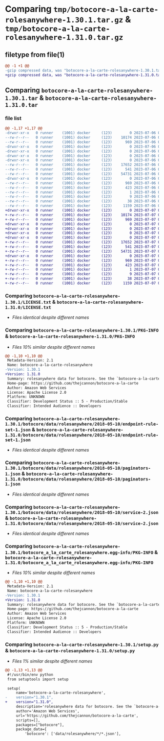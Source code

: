 # Comparing `tmp/botocore-a-la-carte-rolesanywhere-1.30.1.tar.gz` & `tmp/botocore-a-la-carte-rolesanywhere-1.31.0.tar.gz`

## filetype from file(1)

```diff
@@ -1 +1 @@
-gzip compressed data, was "botocore-a-la-carte-rolesanywhere-1.30.1.tar", last modified: Thu Jul  6 01:45:26 2023, max compression
+gzip compressed data, was "botocore-a-la-carte-rolesanywhere-1.31.0.tar", last modified: Fri Jul  7 01:44:18 2023, max compression
```

## Comparing `botocore-a-la-carte-rolesanywhere-1.30.1.tar` & `botocore-a-la-carte-rolesanywhere-1.31.0.tar`

### file list

```diff
@@ -1,17 +1,17 @@
-drwxr-xr-x   0 runner    (1001) docker     (123)        0 2023-07-06 01:45:26.239135 botocore-a-la-carte-rolesanywhere-1.30.1/
--rw-r--r--   0 runner    (1001) docker     (123)    10174 2023-07-06 01:45:26.000000 botocore-a-la-carte-rolesanywhere-1.30.1/LICENSE.txt
--rw-r--r--   0 runner    (1001) docker     (123)      969 2023-07-06 01:45:26.239135 botocore-a-la-carte-rolesanywhere-1.30.1/PKG-INFO
-drwxr-xr-x   0 runner    (1001) docker     (123)        0 2023-07-06 01:45:26.235135 botocore-a-la-carte-rolesanywhere-1.30.1/botocore/
-drwxr-xr-x   0 runner    (1001) docker     (123)        0 2023-07-06 01:45:26.235135 botocore-a-la-carte-rolesanywhere-1.30.1/botocore/data/
-drwxr-xr-x   0 runner    (1001) docker     (123)        0 2023-07-06 01:45:26.235135 botocore-a-la-carte-rolesanywhere-1.30.1/botocore/data/rolesanywhere/
-drwxr-xr-x   0 runner    (1001) docker     (123)        0 2023-07-06 01:45:26.235135 botocore-a-la-carte-rolesanywhere-1.30.1/botocore/data/rolesanywhere/2018-05-10/
--rw-r--r--   0 runner    (1001) docker     (123)    17652 2023-07-06 01:44:40.000000 botocore-a-la-carte-rolesanywhere-1.30.1/botocore/data/rolesanywhere/2018-05-10/endpoint-rule-set-1.json
--rw-r--r--   0 runner    (1001) docker     (123)      541 2023-07-06 01:44:40.000000 botocore-a-la-carte-rolesanywhere-1.30.1/botocore/data/rolesanywhere/2018-05-10/paginators-1.json
--rw-r--r--   0 runner    (1001) docker     (123)    54731 2023-07-06 01:44:40.000000 botocore-a-la-carte-rolesanywhere-1.30.1/botocore/data/rolesanywhere/2018-05-10/service-2.json
-drwxr-xr-x   0 runner    (1001) docker     (123)        0 2023-07-06 01:45:26.239135 botocore-a-la-carte-rolesanywhere-1.30.1/botocore_a_la_carte_rolesanywhere.egg-info/
--rw-r--r--   0 runner    (1001) docker     (123)      969 2023-07-06 01:45:26.000000 botocore-a-la-carte-rolesanywhere-1.30.1/botocore_a_la_carte_rolesanywhere.egg-info/PKG-INFO
--rw-r--r--   0 runner    (1001) docker     (123)      423 2023-07-06 01:45:26.000000 botocore-a-la-carte-rolesanywhere-1.30.1/botocore_a_la_carte_rolesanywhere.egg-info/SOURCES.txt
--rw-r--r--   0 runner    (1001) docker     (123)        1 2023-07-06 01:45:26.000000 botocore-a-la-carte-rolesanywhere-1.30.1/botocore_a_la_carte_rolesanywhere.egg-info/dependency_links.txt
--rw-r--r--   0 runner    (1001) docker     (123)        9 2023-07-06 01:45:26.000000 botocore-a-la-carte-rolesanywhere-1.30.1/botocore_a_la_carte_rolesanywhere.egg-info/top_level.txt
--rw-r--r--   0 runner    (1001) docker     (123)       38 2023-07-06 01:45:26.239135 botocore-a-la-carte-rolesanywhere-1.30.1/setup.cfg
--rw-r--r--   0 runner    (1001) docker     (123)     1159 2023-07-06 01:45:26.000000 botocore-a-la-carte-rolesanywhere-1.30.1/setup.py
+drwxr-xr-x   0 runner    (1001) docker     (123)        0 2023-07-07 01:44:18.727655 botocore-a-la-carte-rolesanywhere-1.31.0/
+-rw-r--r--   0 runner    (1001) docker     (123)    10174 2023-07-07 01:44:18.000000 botocore-a-la-carte-rolesanywhere-1.31.0/LICENSE.txt
+-rw-r--r--   0 runner    (1001) docker     (123)      969 2023-07-07 01:44:18.727655 botocore-a-la-carte-rolesanywhere-1.31.0/PKG-INFO
+drwxr-xr-x   0 runner    (1001) docker     (123)        0 2023-07-07 01:44:18.727655 botocore-a-la-carte-rolesanywhere-1.31.0/botocore/
+drwxr-xr-x   0 runner    (1001) docker     (123)        0 2023-07-07 01:44:18.727655 botocore-a-la-carte-rolesanywhere-1.31.0/botocore/data/
+drwxr-xr-x   0 runner    (1001) docker     (123)        0 2023-07-07 01:44:18.727655 botocore-a-la-carte-rolesanywhere-1.31.0/botocore/data/rolesanywhere/
+drwxr-xr-x   0 runner    (1001) docker     (123)        0 2023-07-07 01:44:18.727655 botocore-a-la-carte-rolesanywhere-1.31.0/botocore/data/rolesanywhere/2018-05-10/
+-rw-r--r--   0 runner    (1001) docker     (123)    17652 2023-07-07 01:43:28.000000 botocore-a-la-carte-rolesanywhere-1.31.0/botocore/data/rolesanywhere/2018-05-10/endpoint-rule-set-1.json
+-rw-r--r--   0 runner    (1001) docker     (123)      541 2023-07-07 01:43:28.000000 botocore-a-la-carte-rolesanywhere-1.31.0/botocore/data/rolesanywhere/2018-05-10/paginators-1.json
+-rw-r--r--   0 runner    (1001) docker     (123)    54731 2023-07-07 01:43:28.000000 botocore-a-la-carte-rolesanywhere-1.31.0/botocore/data/rolesanywhere/2018-05-10/service-2.json
+drwxr-xr-x   0 runner    (1001) docker     (123)        0 2023-07-07 01:44:18.727655 botocore-a-la-carte-rolesanywhere-1.31.0/botocore_a_la_carte_rolesanywhere.egg-info/
+-rw-r--r--   0 runner    (1001) docker     (123)      969 2023-07-07 01:44:18.000000 botocore-a-la-carte-rolesanywhere-1.31.0/botocore_a_la_carte_rolesanywhere.egg-info/PKG-INFO
+-rw-r--r--   0 runner    (1001) docker     (123)      423 2023-07-07 01:44:18.000000 botocore-a-la-carte-rolesanywhere-1.31.0/botocore_a_la_carte_rolesanywhere.egg-info/SOURCES.txt
+-rw-r--r--   0 runner    (1001) docker     (123)        1 2023-07-07 01:44:18.000000 botocore-a-la-carte-rolesanywhere-1.31.0/botocore_a_la_carte_rolesanywhere.egg-info/dependency_links.txt
+-rw-r--r--   0 runner    (1001) docker     (123)        9 2023-07-07 01:44:18.000000 botocore-a-la-carte-rolesanywhere-1.31.0/botocore_a_la_carte_rolesanywhere.egg-info/top_level.txt
+-rw-r--r--   0 runner    (1001) docker     (123)       38 2023-07-07 01:44:18.727655 botocore-a-la-carte-rolesanywhere-1.31.0/setup.cfg
+-rw-r--r--   0 runner    (1001) docker     (123)     1159 2023-07-07 01:44:18.000000 botocore-a-la-carte-rolesanywhere-1.31.0/setup.py
```

### Comparing `botocore-a-la-carte-rolesanywhere-1.30.1/LICENSE.txt` & `botocore-a-la-carte-rolesanywhere-1.31.0/LICENSE.txt`

 * *Files identical despite different names*

### Comparing `botocore-a-la-carte-rolesanywhere-1.30.1/PKG-INFO` & `botocore-a-la-carte-rolesanywhere-1.31.0/PKG-INFO`

 * *Files 10% similar despite different names*

```diff
@@ -1,10 +1,10 @@
 Metadata-Version: 2.1
 Name: botocore-a-la-carte-rolesanywhere
-Version: 1.30.1
+Version: 1.31.0
 Summary: rolesanywhere data for botocore. See the `botocore-a-la-carte` package for more info.
 Home-page: https://github.com/thejcannon/botocore-a-la-carte
 Author: Amazon Web Services
 License: Apache License 2.0
 Platform: UNKNOWN
 Classifier: Development Status :: 5 - Production/Stable
 Classifier: Intended Audience :: Developers
```

### Comparing `botocore-a-la-carte-rolesanywhere-1.30.1/botocore/data/rolesanywhere/2018-05-10/endpoint-rule-set-1.json` & `botocore-a-la-carte-rolesanywhere-1.31.0/botocore/data/rolesanywhere/2018-05-10/endpoint-rule-set-1.json`

 * *Files identical despite different names*

### Comparing `botocore-a-la-carte-rolesanywhere-1.30.1/botocore/data/rolesanywhere/2018-05-10/paginators-1.json` & `botocore-a-la-carte-rolesanywhere-1.31.0/botocore/data/rolesanywhere/2018-05-10/paginators-1.json`

 * *Files identical despite different names*

### Comparing `botocore-a-la-carte-rolesanywhere-1.30.1/botocore/data/rolesanywhere/2018-05-10/service-2.json` & `botocore-a-la-carte-rolesanywhere-1.31.0/botocore/data/rolesanywhere/2018-05-10/service-2.json`

 * *Files identical despite different names*

### Comparing `botocore-a-la-carte-rolesanywhere-1.30.1/botocore_a_la_carte_rolesanywhere.egg-info/PKG-INFO` & `botocore-a-la-carte-rolesanywhere-1.31.0/botocore_a_la_carte_rolesanywhere.egg-info/PKG-INFO`

 * *Files 10% similar despite different names*

```diff
@@ -1,10 +1,10 @@
 Metadata-Version: 2.1
 Name: botocore-a-la-carte-rolesanywhere
-Version: 1.30.1
+Version: 1.31.0
 Summary: rolesanywhere data for botocore. See the `botocore-a-la-carte` package for more info.
 Home-page: https://github.com/thejcannon/botocore-a-la-carte
 Author: Amazon Web Services
 License: Apache License 2.0
 Platform: UNKNOWN
 Classifier: Development Status :: 5 - Production/Stable
 Classifier: Intended Audience :: Developers
```

### Comparing `botocore-a-la-carte-rolesanywhere-1.30.1/setup.py` & `botocore-a-la-carte-rolesanywhere-1.31.0/setup.py`

 * *Files 1% similar despite different names*

```diff
@@ -1,13 +1,13 @@
 #!/usr/bin/env python
 from setuptools import setup
 
 setup(
     name='botocore-a-la-carte-rolesanywhere',
-    version="1.30.1",
+    version="1.31.0",
     description='rolesanywhere data for botocore. See the `botocore-a-la-carte` package for more info.',
     author='Amazon Web Services',
     url='https://github.com/thejcannon/botocore-a-la-carte',
     scripts=[],
     packages=["botocore"],
     package_data={
         'botocore': ['data/rolesanywhere/*/*.json'],
```

